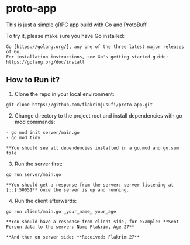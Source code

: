 # proto-app

This is just a simple gRPC app build with Go and ProtoBuff.

To try it, please make sure you have Go installed:

~~~~
Go [https://golang.org/], any one of the three latest major releases of Go.
For installation instructions, see Go's getting started guide: https://golang.org/doc/install
~~~~

## How to Run it?

1. Clone the repo in your local environment:

~~~~
git clone https://github.com/flakrimjusufi/proto-app.git
~~~~

2. Change directory to the project root and install dependencies with go mod commands:
~~~~
- go mod init server/main.go 
- go mod tidy 

**You should see all dependencies installed in a go.mod and go.sum file 
~~~~

3. Run the server first:
~~~~
go run server/main.go

**You should get a response from the server: server listening at [::]:50051** once the server is up and running.
~~~~

4. Run the client afterwards:

~~~~
go run client/main.go _your_name_ your_age

**You should have a response from client side, for example: **Sent Person data to the server: Name Flakrim, Age 27**

**And then on server side: **Received: Flakrim 27** 
~~~~